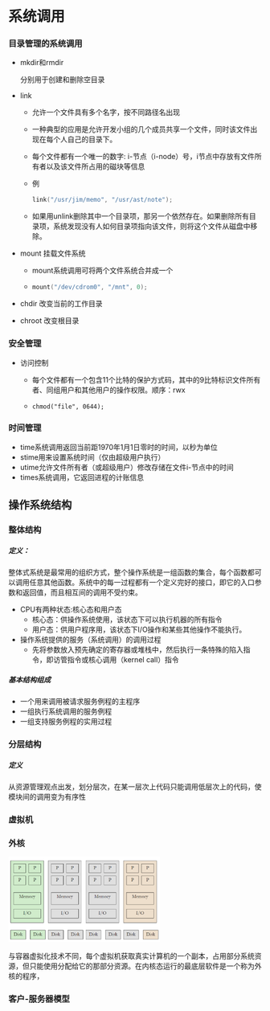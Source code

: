 # 系统调用

### 目录管理的系统调用

- mkdir和rmdir

  分别用于创建和删除空目录

- link

  - 允许一个文件具有多个名字，按不同路径名出现

  - 一种典型的应用是允许开发小组的几个成员共享一个文件，同时该文件出现在每个人自己的目录下。

  - 每个文件都有一个唯一的数字: i-节点（i-node）号，i节点中存放有文件所有者以及该文件所占用的磁块等信息

  - 例

    ```c
    link("/usr/jim/memo", "/usr/ast/note");
    ```

  - 如果用unlink删除其中一个目录项，那另一个依然存在。如果删除所有目录项，系统发现没有人如何目录项指向该文件，则将这个文件从磁盘中移除。

- mount 挂载文件系统

  - mount系统调用可将两个文件系统合并成一个

  - ```c
    mount("/dev/cdrom0", "/mnt", 0);
    ```
- chdir 改变当前的工作目录
- chroot 改变根目录

### 安全管理
- 访问控制

  - 每个文件都有一个包含11个比特的保护方式码，其中的9比特标识文件所有者、同组用户和其他用户的操作权限。顺序：rwx

  - ```chmod("file", 0644);```
### 时间管理

  - time系统调用返回当前距1970年1月1日零时的时间，以秒为单位
  - stime用来设置系统时间（仅由超级用户执行）
  - utime允许文件所有者（或超级用户）修改存储在文件i-节点中的时间
  - times系统调用，它返回进程的计账信息

## 操作系统结构

### 整体结构

##### 定义：

​		整体式系统是最常用的组织方式，整个操作系统是一组函数的集合，每个函数都可以调用任意其他函数。系统中的每一过程都有一个定义完好的接口，即它的入口参数和返回值，而且相互间的调用不受约束。

- CPU有两种状态:核心态和用户态
  - 核心态：供操作系统使用，该状态下可以执行机器的所有指令
  - 用户态：供用户程序用，该状态下I/O操作和某些其他操作不能执行。
- 操作系统提供的服务（系统调用）的调用过程
  - 先将参数放入预先确定的寄存器或堆栈中，然后执行一条特殊的陷入指令，即访管指令或核心调用（kernel call）指令

##### 基本结构组成

- 一个用来调用被请求服务例程的主程序
- 一组执行系统调用的服务例程
- 一组支持服务例程的实用过程

### 分层结构

##### 定义

​	从资源管理观点出发，划分层次，在某一层次上代码只能调用低层次上的代码，使模块间的调用变为有序性

### 虚拟机

### 外核

<img src="外核.png" width=60%>

与容器虚拟化技术不同，每个虚拟机获取真实计算机的一个副本，占用部分系统资源，但只能使用分配给它的那部分资源。在内核态运行的最底层软件是一个称为外核的程序，

### 客户-服务器模型

